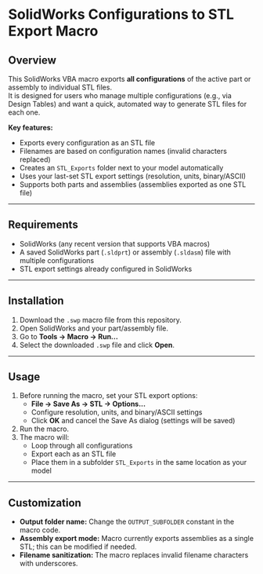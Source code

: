 # SolidWorks Configurations to STL Export Macro

## Overview
This SolidWorks VBA macro exports **all configurations** of the active part or assembly to individual STL files.  
It is designed for users who manage multiple configurations (e.g., via Design Tables) and want a quick, automated way to generate STL files for each one.

**Key features:**
- Exports every configuration as an STL file
- Filenames are based on configuration names (invalid characters replaced)
- Creates an `STL_Exports` folder next to your model automatically
- Uses your last-set STL export settings (resolution, units, binary/ASCII)
- Supports both parts and assemblies (assemblies exported as one STL file)

---

## Requirements
- SolidWorks (any recent version that supports VBA macros)
- A saved SolidWorks part (`.sldprt`) or assembly (`.sldasm`) file with multiple configurations
- STL export settings already configured in SolidWorks

---

## Installation
1. Download the `.swp` macro file from this repository.
2. Open SolidWorks and your part/assembly file.
3. Go to **Tools → Macro → Run...**
4. Select the downloaded `.swp` file and click **Open**.

---

## Usage
1. Before running the macro, set your STL export options:
   - **File → Save As → STL → Options...**
   - Configure resolution, units, and binary/ASCII settings
   - Click **OK** and cancel the Save As dialog (settings will be saved)
2. Run the macro.
3. The macro will:
   - Loop through all configurations
   - Export each as an STL file
   - Place them in a subfolder `STL_Exports` in the same location as your model

---

## Customization
- **Output folder name:** Change the `OUTPUT_SUBFOLDER` constant in the macro code.
- **Assembly export mode:** Macro currently exports assemblies as a single STL; this can be modified if needed.
- **Filename sanitization:** The macro replaces invalid filename characters with underscores.
